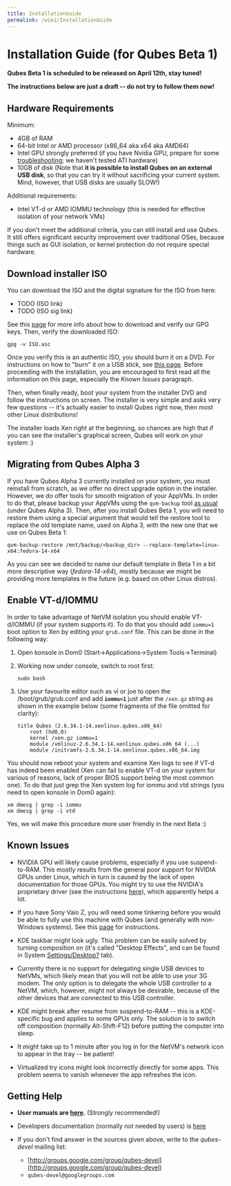 ```yaml
---
title: InstallationGuide
permalink: /wiki/InstallationGuide
---
```


Installation Guide (for Qubes Beta 1)
=====================================

**Qubes Beta 1 is scheduled to be released on April 12th, stay tuned!**

**The instructions below are just a draft -- do not try to follow them now!**

Hardware Requirements
---------------------

Minimum:

-   4GB of RAM
-   64-bit Intel or AMD processor (x86\_64 aka x64 aka AMD64)
-   Intel GPU strongly preferred (if you have Nvidia GPU, prepare for some [troubleshooting](/wiki/InstallNvidiaDriver); we haven't tested ATI hardware)
-   10GB of disk (Note that **it is possible to install Qubes on an external USB disk**, so that you can try it without sacrificing your current system. Mind, however, that USB disks are usually SLOW!)

Additional requirements:

-   Intel VT-d or AMD IOMMU technology (this is needed for effective isolation of your network VMs)

If you don't meet the additional criteria, you can still install and use Qubes. It still offers significant security improvement over traditional OSes, because things such as GUI isolation, or kernel protection do not require special hardware.

Download installer ISO
----------------------

You can download the ISO and the digital signature for the ISO from here:

-   TODO (ISO link)
-   TODO (ISO sig link)

See this [page](/wiki/VerifyingSignatures) for more info about how to download and verify our GPG keys. Then, verify the downloaded ISO:

``` {.wiki}
gpg -v ISO.asc
```

Once you verify this is an authentic ISO, you should burn it on a DVD. For instructions on how to "burn" it on a USB stick, see [this page](/wiki/UsbInstallation). Before proceeding with the installation, you are encouraged to first read all the information on this page, especially the *Known Issues* paragraph.

Then, when finally ready, boot your system from the installer DVD and follow the instructions on screen. The installer is very simple and asks very few questions -- it's actually easier to install Qubes right now, then most other Linux distributions!

The installer loads Xen right at the beginning, so chances are high that if you can see the installer's graphical screen, Qubes will work on your system :)

Migrating from Qubes Alpha 3
----------------------------

If you have Qubes Alpha 3 currently installed on your system, you must reinstall from scratch, as we offer no direct upgrade option in the installer. However, we do offer tools for smooth migration of your AppVMs. In order to do that, please backup your AppVMs using the ```qvm-backup``` tool [as usual](/wiki/BackupRestore) (under Qubes Alpha 3). Then, after you install Qubes Beta 1, you will need to restore them using a special argument that would tell the restore tool to replace the old template name, used on Alpha 3, with the new one that we use on Qubes Beta 1:

``` {.wiki}
qvm-backup-restore /mnt/backup/<backup_dir> --replace-template=linux-x64:fedora-14-x64
```

As you can see we decided to name our default template in Beta 1 in a bit more descriptive way (*fedora-14-x64*), mostly because we might be providing more templates in the future (e.g. based on other Linux distros).

Enable VT-d/IOMMU
-----------------

In order to take advantage of NetVM isolation you should enable VT-d/IOMMU (if your system supports it). To do that you should add ```iommu=1``` boot option to Xen by editing your ```grub.conf``` file. This can be done in the following way:

1.  Open konsole in Dom0 (Start-\>Applications-\>System Tools-\>Terminal)
2.  Working now under console, switch to root first:

    ``` {.wiki}
    sudo bash
    ```

3.  Use your favourite editor such as vi or joe to open the /boot/grub/grub.conf and add **```iommu=1```** just after the ```/xen.gz``` string as shown in the example below (some fragments of the file omitted for clarity):

    ``` {.wiki}
    title Qubes (2.6.34.1-14.xenlinux.qubes.x86_64)
        root (hd0,0)
        kernel /xen.gz iommu=1
        module /vmlinuz-2.6.34.1-14.xenlinux.qubes.x86_64 (...)
        module /initramfs-2.6.34.1-14.xenlinux.qubes.x86_64.img
    ```

You should now reboot your system and examine Xen logs to see if VT-d has indeed been enabled (Xen can fail to enable VT-d on your system for various of reasons, lack of proper BIOS support being the most common one). To do that just grep the Xen system log for iommu and vtd strings (you need to open konsole in Dom0 again):

``` {.wiki}
xm dmesg | grep -i iommu
xm dmesg | grep -i vtd
```

Yes, we will make this procedure more user friendly in the next Beta :)

Known Issues
------------

-   NVIDIA GPU will likely cause problems, especially if you use suspend-to-RAM. This mostly results from the general poor support for NVIDIA GPUs under Linux, which in turn is caused by the lack of open documentation for those GPUs. You might try to use the NVIDIA's proprietary driver (see the instructions [here](/wiki/InstallNvidiaDriver)), which apparently helps a lot.

-   If you have Sony Vaio Z, you will need some tinkering before you would be able to fully use this machine with Qubes (and generally with non-Windows systems). See this [page](/wiki/SonyVaioTinkering) for instructions.

-   KDE taskbar might look ugly. This problem can be easily solved by turning composition on (it's called "Desktop Effects", and can be found in System [Settings/Desktop?](/wiki/Settings/Desktop) tab).

-   Currently there is no support for delegating single USB devices to NetVMs, which likely mean that you will not be able to use your 3G modem. The only option is to delegate the whole USB controller to a NetVM, which, however, might not always be desirable, because of the other devices that are connected to this USB controller.

-   KDE might break after resume from suspend-to-RAM -- this is a KDE-specific bug and applies to some GPUs only. The solution is to switch off composition (normally Alt-Shift-F12) before putting the computer into sleep.

-   It might take up to 1 minute after you log in for the NetVM's network icon to appear in the tray -- be patient!

-   Virtualized try icons might look incorrectly directly for some apps. This problem seems to vanish whenever the app refreshes the icon.

Getting Help
------------

-   **User manuals are [here](/wiki/UserDoc).** (Strongly recommended!)

-   Developers documentation (normally not needed by users) is [here](/wiki/SystemDoc)

-   If you don't find answer in the sources given above, write to the *qubes-devel* mailing list:
    -   [​http://groups.google.com/group/qubes-devel](http://groups.google.com/group/qubes-devel)
    -   ```qubes-devel@googlegroups.com```

